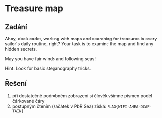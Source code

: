 # Treasure map

## Zadání

Ahoy, deck cadet,
working with maps and searching for treasures is every sailor's daily routine, right? Your task is to examine the map and find any hidden secrets.

May you have fair winds and following seas!

Hint: Look for basic steganography tricks.

## Řešení 

1. při dostatečně podrobném zobrazení si člověk všimne písmen podél čárkované čáry
2. postupným čtením (začátek v PbR Sea) získá: `FLAG{WIFI-AHEA-DCAP-TAIN}`